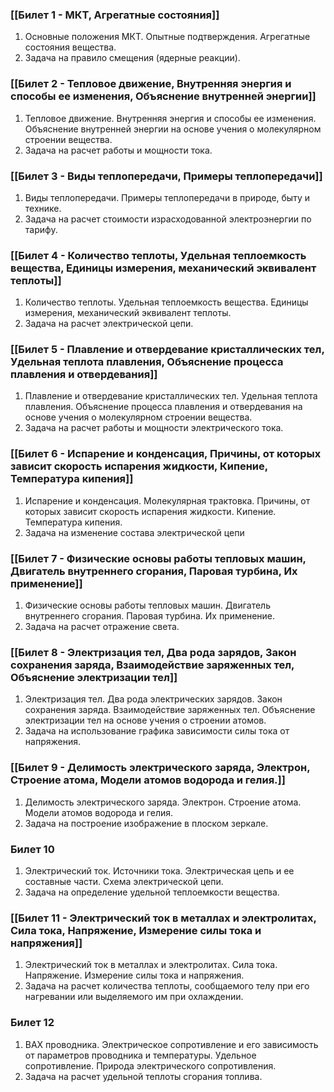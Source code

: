 ### [[Билет 1 - МКТ, Агрегатные состояния]]
1. Основные положения МКТ. Опытные подтверждения. Агрегатные состояния вещества.
2. Задача на правило смещения (ядерные реакции).
### [[Билет 2 - Тепловое движение, Внутренняя энергия и способы ее изменения, Объяснение внутренней энергии]]
1. Тепловое движение. Внутренняя энергия и способы ее изменения. Объяснение
внутренней энергии на основе учения о молекулярном строении вещества.
2. Задача на расчет работы и мощности тока.
### [[Билет 3 - Виды теплопередачи, Примеры теплопередачи]]
1. Виды теплопередачи. Примеры теплопередачи в природе, быту и технике.
2. Задача на расчет стоимости израсходованной электроэнергии по тарифу.
### [[Билет 4 - Количество теплоты, Удельная теплоемкость вещества, Единицы измерения, механический эквивалент теплоты]]
1. Количество теплоты. Удельная теплоемкость вещества. Единицы измерения, механический эквивалент теплоты.
2. Задача на расчет электрической цепи.
### [[Билет 5 - Плавление и отвердевание кристаллических тел, Удельная теплота плавления, Объяснение процесса плавления и отвердевания]]
1. Плавление и отвердевание кристаллических тел. Удельная теплота плавления.
Объяснение процесса плавления и отвердевания на основе учения о молекулярном строении вещества.
2. Задача на расчет работы и мощности электрического тока.

### [[Билет 6 - Испарение и конденсация, Причины, от которых зависит скорость испарения жидкости, Кипение, Температура кипения]]
1. Испарение и конденсация. Молекулярная трактовка. Причины, от которых зависит скорость испарения жидкости. Кипение. Температура кипения. 
2. Задача на изменение состава электрической цепи

### [[Билет 7 - Физические основы работы тепловых машин, Двигатель внутреннего сгорания, Паровая турбина, Их применение]]
1. Физические основы работы тепловых машин. Двигатель внутреннего сгорания. Паровая турбина. Их применение. 
2. Задача на расчет отражение света. 
### [[Билет 8 - Электризация тел, Два рода зарядов, Закон сохранения заряда, Взаимодействие заряженных тел, Объяснение электризации тел]]
1. Электризация тел. Два рода электрических зарядов. Закон сохранения заряда. Взаимодействие заряженных тел. Объяснение электризации тел на основе учения о строении атомов. 
2. Задача на использование графика зависимости силы тока от напряжения.

### [[Билет 9 - Делимость электрического заряда, Электрон, Строение атома, Модели атомов водорода и гелия.]]
1. Делимость электрического заряда. Электрон. Строение атома. Модели атомов водорода и гелия. 
2. Задача на построение изображение в плоском зеркале.

### Билет 10
1. Электрический ток. Источники тока. Электрическая цепь и ее составные части. Схема электрической цепи. 
2. Задача на определение удельной теплоемкости вещества. 
### [[Билет 11 - Электрический ток в металлах и электролитах, Сила тока, Напряжение, Измерение силы тока и напряжения]]
1. Электрический ток в металлах и электролитах. Сила тока. Напряжение. Измерение силы тока и напряжения. 
2. Задача на расчет количества теплоты, сообщаемого телу при его нагревании или выделяемого им при охлаждении. 
### Билет 12 
1. ВАХ проводника. Электрическое сопротивление и его зависимость от параметров проводника и температуры. Удельное сопротивление. Природа электрического сопротивления. 
2. Задача на расчет удельной теплоты сгорания топлива.